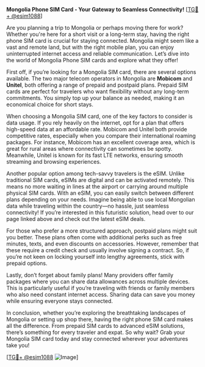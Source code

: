 **Mongolia Phone SIM Card - Your Gateway to Seamless Connectivity!** [[TG💪+ @esim1088](https://t.me/s/esim1088)]

Are you planning a trip to Mongolia or perhaps moving there for work? Whether you're here for a short visit or a long-term stay, having the right phone SIM card is crucial for staying connected. Mongolia might seem like a vast and remote land, but with the right mobile plan, you can enjoy uninterrupted internet access and reliable communication. Let’s dive into the world of Mongolia Phone SIM cards and explore what they offer!

First off, if you’re looking for a Mongolia SIM card, there are several options available. The two major telecom operators in Mongolia are **Mobicom** and **Unitel**, both offering a range of prepaid and postpaid plans. Prepaid SIM cards are perfect for travelers who want flexibility without any long-term commitments. You simply top up your balance as needed, making it an economical choice for short stays.

When choosing a Mongolia SIM card, one of the key factors to consider is data usage. If you rely heavily on the internet, opt for a plan that offers high-speed data at an affordable rate. Mobicom and Unitel both provide competitive rates, especially when you compare their international roaming packages. For instance, Mobicom has an excellent coverage area, which is great for rural areas where connectivity can sometimes be spotty. Meanwhile, Unitel is known for its fast LTE networks, ensuring smooth streaming and browsing experiences.

Another popular option among tech-savvy travelers is the eSIM. Unlike traditional SIM cards, eSIMs are digital and can be activated remotely. This means no more waiting in lines at the airport or carrying around multiple physical SIM cards. With an eSIM, you can easily switch between different plans depending on your needs. Imagine being able to use local Mongolian data while traveling within the country—no hassle, just seamless connectivity! If you’re interested in this futuristic solution, head over to our page linked above and check out the latest eSIM deals.

For those who prefer a more structured approach, postpaid plans might suit you better. These plans often come with additional perks such as free minutes, texts, and even discounts on accessories. However, remember that these require a credit check and usually involve signing a contract. So, if you’re not keen on locking yourself into lengthy agreements, stick with prepaid options.

Lastly, don’t forget about family plans! Many providers offer family packages where you can share data allowances across multiple devices. This is particularly useful if you’re traveling with friends or family members who also need constant internet access. Sharing data can save you money while ensuring everyone stays connected.

In conclusion, whether you’re exploring the breathtaking landscapes of Mongolia or setting up shop there, having the right phone SIM card makes all the difference. From prepaid SIM cards to advanced eSIM solutions, there’s something for every traveler and expat. So why wait? Grab your Mongolia SIM card today and stay connected wherever your adventures take you!

[[TG💪+ @esim1088](https://t.me/s/esim1088) ![Image](https://i.postimg.cc/Y0z9fWf4/image.png)]